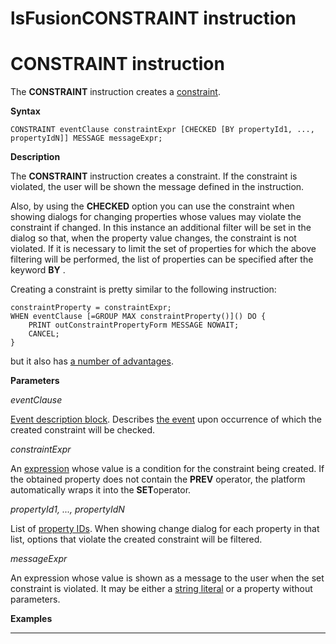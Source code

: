 # lsFusionCONSTRAINT instruction

# CONSTRAINT instruction

The **CONSTRAINT** instruction creates a [constraint](lsFusionConstraints.md).

**Syntax**

    CONSTRAINT eventClause constraintExpr [CHECKED [BY propertyId1, ..., propertyIdN]] MESSAGE messageExpr;

**Description**

The **CONSTRAINT** instruction creates a constraint. If the constraint is violated, the user will be shown the message defined in the instruction.

Also, by using the **CHECKED** option you can use the constraint when showing dialogs for changing properties whose values may violate the constraint if changed. In this instance an additional filter will be set in the dialog so that, when the property value changes, the constraint is not violated. If it is necessary to limit the set of properties for which the above filtering will be performed, the list of properties can be specified after the keyword **BY** .

Creating a constraint is pretty similar to the following instruction:

    constraintProperty = constraintExpr;
    WHEN eventClause [=GROUP MAX constraintProperty()]() DO {
        PRINT outConstraintPropertyForm MESSAGE NOWAIT;
        CANCEL;
    }

but it also has [a number of advantages](lsFusionConstraints.md).

**Parameters**

*eventClause*

[Event description block](lsFusionEvent_description_block.md). Describes [the event](lsFusionEvents.md) upon occurrence of which the created constraint will be checked.

*constraintExpr*

An [expression](lsFusionExpression.md) whose value is a condition for the constraint being created. If the obtained property does not contain the **PREV** operator, the platform automatically wraps it into the **SET**operator.

*propertyId1, ..., propertyIdN*

List of [property IDs](IDs_1573053.html#IDs-propertyid). When showing change dialog for each property in that list, options that violate the created constraint will be filtered.

*messageExpr*

An expression whose value is shown as a message to the user when the set constraint is violated. It may be either a [string literal](IDs_1573053.html#IDs-strliteral) or a property without parameters.

**Examples**

****



  
